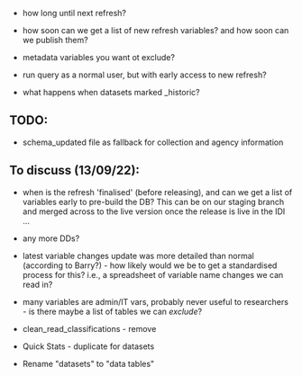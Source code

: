 - how long until next refresh?
- how soon can we get a list of new refresh variables? and how soon can we publish them?
- metadata variables you want ot exclude?
- run query as a normal user, but with early access to new refresh?

- what happens when datasets marked \_historic?

## TODO:

- schema_updated file as fallback for collection and agency information

## To discuss (13/09/22):

- when is the refresh 'finalised' (before releasing), and can we get a list of variables early to pre-build the DB? This can be on our staging branch and merged across to the live version once the release is live in the IDI ...
- any more DDs?
- latest variable changes update was more detailed than normal (according to Barry?) - how likely would we be to get a standardised process for this? i.e., a spreadsheet of variable name changes we can read in?
- many variables are admin/IT vars, probably never useful to researchers - is there maybe a list of tables we can _exclude_?

- clean_read_classifications - remove
- Quick Stats - duplicate for datasets
- Rename "datasets" to "data tables"
